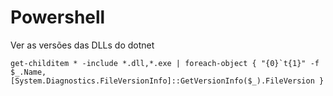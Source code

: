 # Powershell

Ver as versões das DLLs do dotnet

```
get-childitem * -include *.dll,*.exe | foreach-object { "{0}`t{1}" -f $_.Name, [System.Diagnostics.FileVersionInfo]::GetVersionInfo($_).FileVersion }

```
